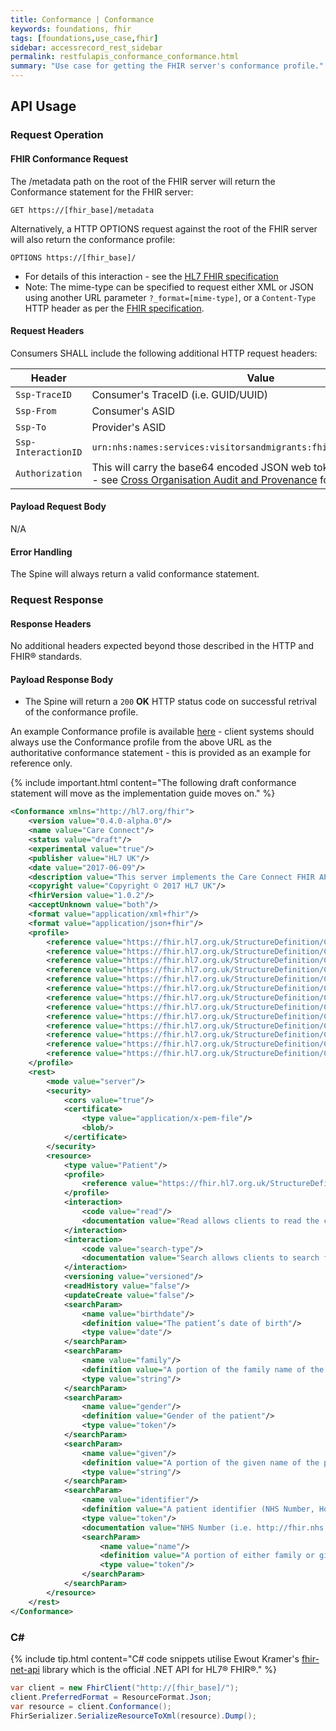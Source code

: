 ```yaml
---
title: Conformance | Conformance
keywords: foundations, fhir
tags: [foundations,use_case,fhir]
sidebar: accessrecord_rest_sidebar
permalink: restfulapis_conformance_conformance.html
summary: "Use case for getting the FHIR server's conformance profile."
---
```


## API Usage ##

### Request Operation ###

#### FHIR Conformance Request ####

The /metadata path on the root of the FHIR server will return the Conformance statement for the FHIR server:

```http
GET https://[fhir_base]/metadata
```

Alternatively, a HTTP OPTIONS request against the root of the FHIR server will also return the conformance profile:

```http
OPTIONS https://[fhir_base]/
```

- For details of this interaction - see the [HL7 FHIR specification](https://www.hl7.org/fhir/http.html#conformance)
- Note: The mime-type can be specified to request either XML or JSON using another URL parameter `?_format=[mime-type]`, or a `Content-Type` HTTP header as per the [FHIR specification](https://www.hl7.org/fhir/http.html#mime-type).


#### Request Headers ####

Consumers SHALL include the following additional HTTP request headers:

| Header               | Value |
|----------------------|-------|
| `Ssp-TraceID`        | Consumer's TraceID (i.e. GUID/UUID) |
| `Ssp-From`           | Consumer's ASID |
| `Ssp-To`             | Provider's ASID |
| `Ssp-InteractionID`  | `urn:nhs:names:services:visitorsandmigrants:fhir:rest:read:metadata`|
| `Authorization`      | This will carry the base64 encoded JSON web token required for audit - see [Cross Organisation Audit and Provenance](integration_cross_organisation_audit_and_provenance.html) for details. |

#### Payload Request Body ####

N/A

#### Error Handling ####

The Spine will always return a valid conformance statement.

### Request Response ###

#### Response Headers ####

No additional headers expected beyond those described in the HTTP and FHIR&reg; standards.

#### Payload Response Body ####

- The Spine will return a `200` **OK** HTTP status code on successful retrival of the conformance profile.

An example Conformance profile is available [here](Conformance/Spine-VM-ConformanceStatement-1.xml) - client systems should always use the Conformance profile from the above URL as the authoritative conformance statement - this is provided as an example for reference only.

{% include important.html content="The following draft conformance statement will move as the implementation guide moves on." %}

```xml
<Conformance xmlns="http://hl7.org/fhir">
	<version value="0.4.0-alpha.0"/>
	<name value="Care Connect"/>
	<status value="draft"/>
	<experimental value="true"/>
	<publisher value="HL7 UK"/>
	<date value="2017-06-09"/>
	<description value="This server implements the Care Connect FHIR APIs"/>
	<copyright value="Copyright © 2017 HL7 UK"/>
	<fhirVersion value="1.0.2"/>
	<acceptUnknown value="both"/>
	<format value="application/xml+fhir"/>
	<format value="application/json+fhir"/>
	<profile>
		<reference value="https://fhir.hl7.org.uk/StructureDefinition/CareConnect-AllergyIntolerance-1"/>
		<reference value="https://fhir.hl7.org.uk/StructureDefinition/CareConnect-Condition-1"/>
		<reference value="https://fhir.hl7.org.uk/StructureDefinition/CareConnect-Encounter-1"/>
		<reference value="https://fhir.hl7.org.uk/StructureDefinition/CareConnect-Immunization-1"/>
		<reference value="https://fhir.hl7.org.uk/StructureDefinition/CareConnect-Location-1"/>
		<reference value="https://fhir.hl7.org.uk/StructureDefinition/CareConnect-Medication-1"/>
		<reference value="https://fhir.hl7.org.uk/StructureDefinition/CareConnect-MedicationOrder-1"/>
		<reference value="https://fhir.hl7.org.uk/StructureDefinition/CareConnect-MedicationStatement-1"/>
		<reference value="https://fhir.hl7.org.uk/StructureDefinition/CareConnect-Observation-1"/>
		<reference value="https://fhir.hl7.org.uk/StructureDefinition/CareConnect-Organization-1"/>
		<reference value="https://fhir.hl7.org.uk/StructureDefinition/CareConnect-Patient-1"/>
		<reference value="https://fhir.hl7.org.uk/StructureDefinition/CareConnect-Practitioner-1"/>
		<reference value="https://fhir.hl7.org.uk/StructureDefinition/CareConnect-Procedure-1"/>
	</profile>
	<rest>
		<mode value="server"/>
		<security>
			<cors value="true"/>
			<certificate>
				<type value="application/x-pem-file"/>
				<blob/>
			</certificate>
		</security>
		<resource>
			<type value="Patient"/>
			<profile>
				<reference value="https://fhir.hl7.org.uk/StructureDefinition/CareConnect-Patient-1"/>
			</profile>
			<interaction>
				<code value="read"/>
				<documentation value="Read allows clients to read the current state of the Patient resource"/>
			</interaction>
			<interaction>
				<code value="search-type"/>
				<documentation value="Search allows clients to search for the Patient resource using the specified criteria"/>
			</interaction>
			<versioning value="versioned"/>
			<readHistory value="false"/>
			<updateCreate value="false"/>
			<searchParam>
				<name value="birthdate"/>
				<definition value="The patient’s date of birth"/>
				<type value="date"/>
			</searchParam>
			<searchParam>
				<name value="family"/>
				<definition value="A portion of the family name of the patient"/>
				<type value="string"/>
			</searchParam>
			<searchParam>
				<name value="gender"/>
				<definition value="Gender of the patient"/>
				<type value="token"/>
			</searchParam>
			<searchParam>
				<name value="given"/>
				<definition value="A portion of the given name of the patient"/>
				<type value="string"/>
			</searchParam>
			<searchParam>
				<name value="identifier"/>
				<definition value="A patient identifier (NHS Number, Hospital Number, etc)"/>
				<type value="token"/>
				<documentation value="NHS Number (i.e. http://fhir.nhs.uk/Id/nhs-number|1234567890)"/>
				<searchParam>
					<name value="name"/>
					<definition value="A portion of either family or given name of the patient"/>
					<type value="token"/>
				</searchParam>
			</searchParam>
		</resource>
	</rest>
</Conformance>
```

### C# ###

{% include tip.html content="C# code snippets utilise Ewout Kramer's [fhir-net-api](https://github.com/ewoutkramer/fhir-net-api) library which is the official .NET API for HL7&reg; FHIR&reg;." %}

```csharp
var client = new FhirClient("http://[fhir_base]/");
client.PreferredFormat = ResourceFormat.Json;
var resource = client.Conformance();
FhirSerializer.SerializeResourceToXml(resource).Dump();
```
